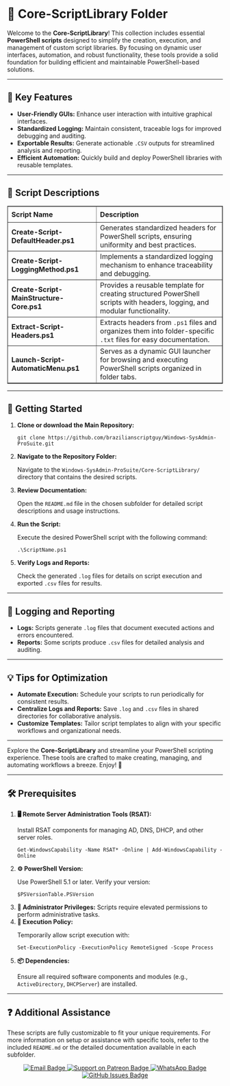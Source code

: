 <div>
  <h1>📂 Core-ScriptLibrary Folder</h1>
  <p>
    Welcome to the <strong>Core-ScriptLibrary</strong>! This collection includes essential 
    <strong>PowerShell scripts</strong> designed to simplify the creation, execution, and management of custom script libraries. 
    By focusing on dynamic user interfaces, automation, and robust functionality, these tools provide a solid foundation for building efficient and maintainable PowerShell-based solutions.
  </p>

  <hr />

  <h2>🌟 Key Features</h2>
  <ul>
    <li><strong>User-Friendly GUIs:</strong> Enhance user interaction with intuitive graphical interfaces.</li>
    <li><strong>Standardized Logging:</strong> Maintain consistent, traceable logs for improved debugging and auditing.</li>
    <li><strong>Exportable Results:</strong> Generate actionable <code>.CSV</code> outputs for streamlined analysis and reporting.</li>
    <li><strong>Efficient Automation:</strong> Quickly build and deploy PowerShell libraries with reusable templates.</li>
  </ul>

  <hr />

  <h2>📄 Script Descriptions</h2>
  <table border="1" style="border-collapse: collapse; width: 100%; text-align: left;">
    <thead>
      <tr>
        <th style="padding: 8px;">Script Name</th>
        <th style="padding: 8px;">Description</th>
      </tr>
    </thead>
    <tbody>
      <tr>
        <td><strong>Create-Script-DefaultHeader.ps1</strong></td>
        <td>Generates standardized headers for PowerShell scripts, ensuring uniformity and best practices.</td>
      </tr>
      <tr>
        <td><strong>Create-Script-LoggingMethod.ps1</strong></td>
        <td>Implements a standardized logging mechanism to enhance traceability and debugging.</td>
      </tr>
      <tr>
        <td><strong>Create-Script-MainStructure-Core.ps1</strong></td>
        <td>Provides a reusable template for creating structured PowerShell scripts with headers, logging, and modular functionality.</td>
      </tr>
      <tr>
        <td><strong>Extract-Script-Headers.ps1</strong></td>
        <td>Extracts headers from <code>.ps1</code> files and organizes them into folder-specific <code>.txt</code> files for easy documentation.</td>
      </tr>
      <tr>
        <td><strong>Launch-Script-AutomaticMenu.ps1</strong></td>
        <td>Serves as a dynamic GUI launcher for browsing and executing PowerShell scripts organized in folder tabs.</td>
      </tr>
    </tbody>
  </table>

  <hr />

<h2>🚀 Getting Started</h2>
  <ol>
      <li>
      <strong>Clone or download the Main Repository:</strong>
      <pre><code>git clone https://github.com/brazilianscriptguy/Windows-SysAdmin-ProSuite.git</code></pre>
    </li>
    <li>
      <strong>Navigate to the Repository Folder:</strong>
      <p>Navigate to the <code>Windows-SysAdmin-ProSuite/Core-ScriptLibrary/</code> directory that contains the desired scripts.</p>
    </li>
    <li>
      <strong>Review Documentation:</strong>
      <p>Open the <code>README.md</code> file in the chosen subfolder for detailed script descriptions and usage instructions.</p>
    </li>
    <li>
      <strong>Run the Script:</strong>
      <p>Execute the desired PowerShell script with the following command:</p>
      <pre><code>.\ScriptName.ps1</code></pre>
    </li>
    <li>
      <strong>Verify Logs and Reports:</strong>
      <p>Check the generated <code>.log</code> files for details on script execution and exported <code>.csv</code> files for results.</p>
    </li>
  </ol>

  <hr />

  <h2>📝 Logging and Reporting</h2>
  <ul>
    <li><strong>Logs:</strong> Scripts generate <code>.log</code> files that document executed actions and errors encountered.</li>
    <li><strong>Reports:</strong> Some scripts produce <code>.csv</code> files for detailed analysis and auditing.</li>
  </ul>

  <hr />

  <h2>💡 Tips for Optimization</h2>
  <ul>
    <li><strong>Automate Execution:</strong> Schedule your scripts to run periodically for consistent results.</li>
    <li><strong>Centralize Logs and Reports:</strong> Save <code>.log</code> and <code>.csv</code> files in shared directories for collaborative analysis.</li>
    <li><strong>Customize Templates:</strong> Tailor script templates to align with your specific workflows and organizational needs.</li>
  </ul>

  <hr />

  <p>Explore the <strong>Core-ScriptLibrary</strong> and streamline your PowerShell scripting experience. These tools are crafted to make creating, managing, and automating workflows a breeze. Enjoy! 🎉</p>

  <hr />

  <h2>🛠️ Prerequisites</h2>
  <ol>
    <li>
      <strong>🖥️ Remote Server Administration Tools (RSAT):</strong>
      <p>Install RSAT components for managing AD, DNS, DHCP, and other server roles.</p>
      <pre><code>Get-WindowsCapability -Name RSAT* -Online | Add-WindowsCapability -Online</code></pre>
    </li>
    <li>
      <strong>⚙️ PowerShell Version:</strong>
      <p>Use PowerShell 5.1 or later. Verify your version:</p>
      <pre><code>$PSVersionTable.PSVersion</code></pre>
    </li>
    <li><strong>🔑 Administrator Privileges:</strong> Scripts require elevated permissions to perform administrative tasks.</li>
    <li>
      <strong>🔧 Execution Policy:</strong>
      <p>Temporarily allow script execution with:</p>
      <pre><code>Set-ExecutionPolicy -ExecutionPolicy RemoteSigned -Scope Process</code></pre>
    </li>
    <li>
      <strong>📦 Dependencies:</strong>
      <p>Ensure all required software components and modules (e.g., <code>ActiveDirectory</code>, <code>DHCPServer</code>) are installed.</p>
    </li>
  </ol>

  <hr />

  <h2>❓ Additional Assistance</h2>
  <p>
    These scripts are fully customizable to fit your unique requirements. For more information on setup or assistance with specific tools, refer to the included <code>README.md</code> or the detailed documentation available in each subfolder.
  </p>

  <div align="center">
    <a href="mailto:luizhamilton.lhr@gmail.com" target="_blank" rel="noopener noreferrer">
      <img src="https://img.shields.io/badge/Email-luizhamilton.lhr@gmail.com-D14836?style=for-the-badge&logo=gmail" alt="Email Badge">
    </a>
    <a href="https://www.patreon.com/c/brazilianscriptguy" target="_blank" rel="noopener noreferrer">
      <img src="https://img.shields.io/badge/Support%20Me-Patreon-red?style=for-the-badge&logo=patreon" alt="Support on Patreon Badge">
    </a>
    <a href="https://whatsapp.com/channel/0029VaEgqC50G0XZV1k4Mb1c" target="_blank" rel="noopener noreferrer">
      <img src="https://img.shields.io/badge/Join%20Us-WhatsApp-25D366?style=for-the-badge&logo=whatsapp" alt="WhatsApp Badge">
    </a>
    <a href="https://github.com/brazilianscriptguy/BlueTeam-Tools/issues" target="_blank" rel="noopener noreferrer">
      <img src="https://img.shields.io/badge/Report%20Issues-GitHub-blue?style=for-the-badge&logo=github" alt="GitHub Issues Badge">
    </a>
  </div>
</div>
